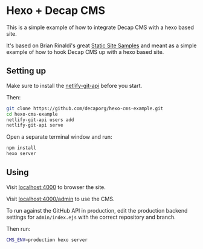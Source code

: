 # Hexo + Decap CMS

This is a simple example of how to integrate Decap CMS with a hexo based site.

It's based on Brian Rinaldi's great [Static Site Samples](https://github.com/remotesynth/Static-Site-Samples) and meant as a simple example of how to hook Decap CMS up with a hexo based site.

## Setting up

Make sure to install the [netlify-git-api](https://github.com/netlify/netlify-git-api) before you start.

Then:

```bash
git clone https://github.com/decaporg/hexo-cms-example.git
cd hexo-cms-example
netlify-git-api users add
netlify-git-api serve
```

Open a separate terminal window and run:

```bash
npm install
hexo server
```

## Using

Visit [localhost:4000](http://localhost:4000/) to browser the site.

Visit [localhost:4000/admin](http://localhost:4000/admin) to use the CMS.

To run against the GitHub API in production, edit the production backend settings for `admin/index.ejs` with the correct repository and branch.

Then run:

```bash
CMS_ENV=production hexo server
```

